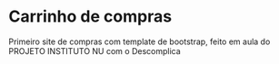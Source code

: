 # Carrinho de compras

Primeiro site de compras com template de bootstrap,
feito em aula do PROJETO INSTITUTO NU com o Descomplica
